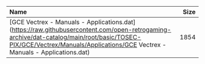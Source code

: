 |Name|Size|
|:---|---:|
|[GCE Vectrex - Manuals - Applications.dat](https://raw.githubusercontent.com/open-retrogaming-archive/dat-catalog/main/root/basic/TOSEC-PIX/GCE/Vectrex/Manuals/Applications/GCE Vectrex - Manuals - Applications.dat)|1854|
